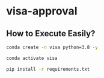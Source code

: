 # visa-approval

## How to Execute Easily?

```bash
conda create -n visa python=3.8 -y
```

```bash
conda activate visa
```

```bash
pip install -r requirements.txt
```